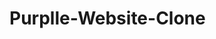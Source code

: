 # Purplle-Website-Clone
<!-- #Purplle-Website-Clone
___
####This is clone website of purplle.com Purplle is an ecommerse website where user can buy all kinds of bueaty products.
___
##[Video Presentation ](https://www.google.com)
___
##Tech Stack
___
###HTML5
###CSS3
###ES6
___ -->
